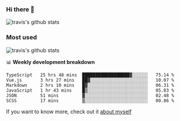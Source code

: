### Hi there 👋

<!--
**HondryTravis/HondryTravis** is a ✨ _special_ ✨ repository because its `README.md` (this file) appears on your GitHub profile.

Here are some ideas to get you started:

- 🔭 I’m currently working on ...
- 🌱 I’m currently learning ...
- 👯 I’m looking to collaborate on ...
- 🤔 I’m looking for help with ...
- 💬 Ask me about ...
- 📫 How to reach me: ...
- 😄 Pronouns: ...
- ⚡ Fun fact: ...
-->

![travis's github stats](https://github-readme-stats.vercel.app/api?username=HondryTravis&hide=stars)
### Most used
![travis's github stats](https://github-readme-stats.anuraghazra1.vercel.app/api/top-langs/?username=HondryTravis&layout=compact&hide_title=true)

📊 **Weekly development breakdown**

<!--START_SECTION:waka-->

```text
TypeScript   25 hrs 48 mins  ██████████████████▓░░░░░░   75.14 %
Vue.js       3 hrs 27 mins   ██▓░░░░░░░░░░░░░░░░░░░░░░   10.07 %
Markdown     2 hrs 10 mins   █▓░░░░░░░░░░░░░░░░░░░░░░░   06.31 %
JavaScript   1 hr 43 mins    █▒░░░░░░░░░░░░░░░░░░░░░░░   05.03 %
JSON         51 mins         ▓░░░░░░░░░░░░░░░░░░░░░░░░   02.48 %
SCSS         17 mins         ▒░░░░░░░░░░░░░░░░░░░░░░░░   00.86 %
```

<!--END_SECTION:waka-->

If you want to know more, check out it [about myself](https://hondrytravis.github.io/)
